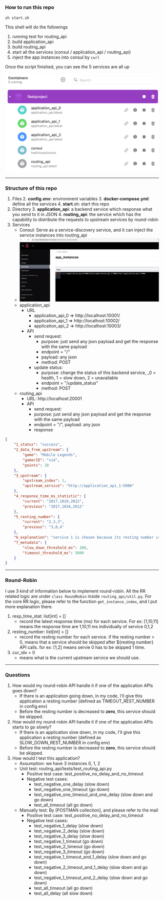 ### How to run this repo
```shell
sh start.sh
```
This shell will do the followings
1. running test for routing_api
2. build application_api
3. build routing_api
4. start all the services (consul / application_api / routing_api)
5. inject the app instances into consul by `curl`

Once the script finished, you can see the 5 services are all up

![img.png](images/all_services.png)

---
### Structure of this repo
1. Files
   2. **config.env**: environment variables
   3. **docker-compose.yml**: define all the services
   4. **start**.sh: start this repo
2. Directory
   3. **application_api**: a backend service which response what you send to it in JSON
   4. **routing_api**: the service which has the capability to distribute the requests to upstream services by round-robin
3. Services
   - Consul: Serve as a service-discovery service, and it can inject the service instances into routing_api
   - ![consul.png](images/consul.png)
   - application_api 
     - URL
       - application_api_0 => http://localhost:10001/
       - application_api_1 => http://localhost:10002/
       - application_api_2 => http://localhost:10003/
     - API
       - send request:
         - purpose: just send any json payload and get the response with the same payload 
         - endpoint = "/"
         - payload: any json
         - method: POST
       - update status: 
         - purpose: change the status of this backend service, _0 = health, 1 = slow down, 2 = unavailable
         - endpoint = "/update_status"
         - method: POST
   - routing_api 
     - URL: http://localhost:20001
     - API
       - send request: 
       - purpose: just send any json payload and get the response with the same payload 
       - endpoint = "/", payload: any json
       - response
```json
{
    "1_status": "success",
    "2_data_from_upstream": {
        "game": "Mobile Legends",
        "gamerID": "sid",
        "points": 20
    },
    "3_upstream": {
        "upstream_index": 1,
        "upstream_service": "http://application_api_1:5000"
    },
    "4_response_time_ms_statistic": {
        "current": "2017,1019,2012",
        "previous": "2017,1016,2012"
    },
    "5_resting_number": {
        "current": "2,3,3",
        "previous": "3,0,4"
    },
    "6_explanation": "service 1 is chosen because its resting number is zero | 1 is slow down now, so we add the resting number 3 for it.",
    "7_metadata": {
        "slow_down_threshold_ms": 100,
        "timeout_threshold_ms": 5000
    }
}
```
---
### Round-Robin
I use 3 kind of information below to implement round-robin.
All the RR related logic are under `class RoundRobin` inside `routing_api/util.py`. 
For the core RR logic, please refer to the function `get_instance_index`, and I put more explanation there.

1. resp_time_stat: list[int] = []
   - record the latest response time (ms) for each service. For ex: [1,10,11] means the response time are 1,10,11 ms individually of service 0,1,2
2. resting_number: list[int] = []
   - record the resting number for each service. if the resting number > 0, means that a service should be skipped after ${resting number} API calls. for ex: [1,2] means servie 0 has to be skipped 1 time.
3. cur_idx = 0
   - means what is the current upstream service we should use.

---
### Questions
1. How would my round-robin API handle it if one of the application APIs goes down? 
   - If there is an application going down, in my code, I'll give this application a resting number (defined as TIMEOUT_REST_NUMBER in config.env)
   - Before the resting number is decreased to **zero**, this service should be skipped.
2. How would my round-robin API handle it if one of the application APIs starts to go
slowly?
   - If there is an application slow down, in my code, I'll give this application a resting number (defined as SLOW_DOWN_REST_NUMBER in config.env)
   - Before the resting number is decreased to **zero**, this service should be skipped.
3. How would I test this application?
   - Assumption: we have 3 instances 0, 1, 2
   - Unit test: routing_api/tests/test_routing_api.py
     - Positive test case: test_positive_no_delay_and_no_timeout
     - Negative test cases:
       - test_negative_one_delay (slow down)
       - test_negative_one_timeout (go down)
       - test_negative_one_timeout_and_one_delay (slow down and go down)
       - test_all_timeout (all go down)
   - Manually test: By [POSTMAN collection], and please refer to the mail
     - Positive test case: test_positive_no_delay_and_no_timeout
     - Negative test cases:
       - test_negative_1_delay (slow down)
       - test_negative_2_delay (slow down)
       - test_negative_3_delay (slow down)
       - test_negative_1_timeout (go down)
       - test_negative_2_timeout (go down)
       - test_negative_3_timeout (go down)
       - test_negative_1_timeout_and_1_delay (slow down and go down)
       - test_negative_2_timeout_and_1_delay (slow down and go down)
       - test_negative_1_timeout_and_2_delay (slow down and go down)
       - test_all_timeout (all go down)
       - test_all_delay (all slow down)

